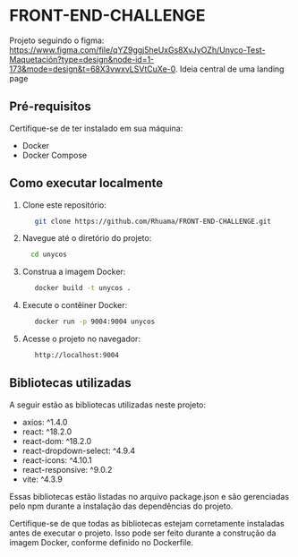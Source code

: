 # FRONT-END-CHALLENGE

Projeto seguindo o figma: https://www.figma.com/file/qYZ9ggj5heUxGs8XvJyOZh/Unyco-Test-Maquetación?type=design&node-id=1-173&mode=design&t=68X3vwxvLSVtCuXe-0.
Ideia central de uma landing page

## Pré-requisitos

Certifique-se de ter instalado em sua máquina:

- Docker
- Docker Compose

## Como executar localmente

1. Clone este repositório:

   ```bash
      git clone https://github.com/Rhuama/FRONT-END-CHALLENGE.git
   ```
2. Navegue até o diretório do projeto:

    ```bash
      cd unycos
   ```
3. Construa a imagem Docker:

   ```bash
      docker build -t unycos .
   ```
4. Execute o contêiner Docker:

   ```bash
      docker run -p 9004:9004 unycos
   ```
4. Acesse o projeto no navegador:

   ```bash
      http://localhost:9004
   ```

## Bibliotecas utilizadas
A seguir estão as bibliotecas utilizadas neste projeto:

- axios: ^1.4.0
- react: ^18.2.0
- react-dom: ^18.2.0
- react-dropdown-select: ^4.9.4
- react-icons: ^4.10.1
- react-responsive: ^9.0.2
- vite: ^4.3.9

Essas bibliotecas estão listadas no arquivo package.json e são gerenciadas pelo npm durante a instalação das dependências do projeto.

Certifique-se de que todas as bibliotecas estejam corretamente instaladas antes de executar o projeto. Isso pode ser feito durante a construção da imagem Docker, conforme definido no Dockerfile.
